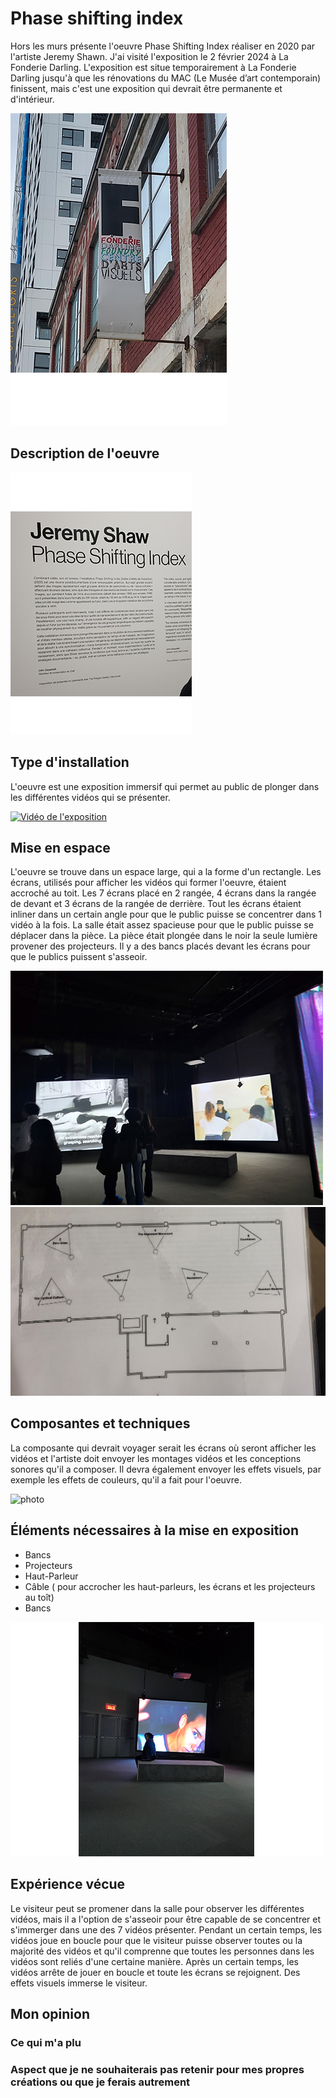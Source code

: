 # Phase shifting index
Hors les murs présente l'oeuvre Phase Shifting Index réaliser en 2020 par l'artiste Jeremy Shawn. J'ai visité l'exposition le 2 février 2024 à La Fonderie Darling. L'exposition est situe temporairement à La Fonderie Darling jusqu'à que les rénovations du MAC (Le Musée d’art contemporain) finissent, mais c'est une exposition qui devrait être permanente et d'intérieur.

![photo](affiche.png)
## Description de l'oeuvre


![photo](description.png)
## Type d'installation
L'oeuvre est une exposition immersif qui permet au public de plonger dans les différentes vidéos qui se présenter.

[![Vidéo de l'exposition](media/exposition.png)](https://youtube.com/shorts/NE09GGckmJ8)
## Mise en espace
L'oeuvre se trouve dans un espace large, qui a la forme d'un rectangle. Les écrans, utilisés pour afficher les vidéos qui former l'oeuvre, étaient accroché au toit. Les 7 écrans placé en 2 rangée, 4 écrans dans la rangée de devant et 3 écrans de la rangée de derrière. Tout les écrans étaient inliner dans un certain angle pour que le public puisse se concentrer dans 1 vidéo à la fois. La salle était assez spacieuse pour que le public puisse se déplacer dans la pièce. La pièce était plongée dans le noir la seule lumière provener des projecteurs. Il y a des bancs placés devant les écrans pour que le publics puissent s'asseoir.

![photo](salle.png)
![photo 500x375](croquis.2.png)
## Composantes et techniques
La composante qui devrait voyager serait les écrans où seront afficher les vidéos et l'artiste doit envoyer les montages vidéos et les conceptions sonores qu'il a composer. Il devra également envoyer les effets visuels, par exemple les effets de couleurs, qu'il a fait pour l'oeuvre.


![photo](écran.png)
## Éléments nécessaires à la mise en exposition
- Bancs
- Projecteurs
- Haut-Parleur
- Câble ( pour accrocher les haut-parleurs, les écrans et les projecteurs au toît)
- Bancs

![photo](élément.png)
##  Expérience vécue
Le visiteur peut se promener dans la salle pour observer les différentes vidéos, mais il a l'option de s'asseoir pour être capable de se concentrer et s'immerger dans une des 7 vidéos présenter. Pendant un certain temps, les vidéos joue en boucle pour que le visiteur puisse observer toutes ou la majorité des vidéos et qu'il comprenne que toutes les personnes dans les vidéos sont reliés d'une certaine manière. Après un certain temps, les vidéos arrête de jouer en boucle et toute les écrans se rejoignent. Des effets visuels immerse le visiteur.
## Mon opinion
### Ce qui m'a plu

###  Aspect que je ne souhaiterais pas retenir pour mes propres créations ou que je ferais autrement
